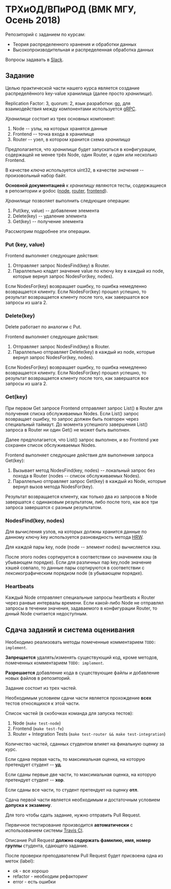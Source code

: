 # ТРХиОД/ВПиРОД (ВМК МГУ, Осень 2018)
Репозиторий с заданием по курсам:
* Теория распределенного хранения и обработки данных
* Высокопроизводительная и распределенная обработка данных

Вопросы задавать в [Slack](https://trhiod.slack.com/).

## Задание ##
Целью практической части нашего курса является создание распределённого key-value хранилища (далее просто *хранилище*).

Replication Factor: 3, quorum: 2, язык разработки: [go](https://golang.org), для взаимодействия между компонентами используется [gRPC](https://grpc.io/).

*Хранилище* состоит из трех основных компонент:
1. Node -- узлы, на которых хранятся данные
2. Frontend -- точка входа в хранилище
3. Router -- узел, в котором хранится схема *хранилища*

Предполагается, что *хранилище* будет запускаться в конфигурации,
содержащей не менее трёх Node, один Router, и один или несколько Frontend.

В качестве *ключа* используется uint32, в качестве *значения* -- произовольный набор байт.

**Основной документацией** к *хранилищу* являются тесты,
содержащиеся в репозитории и godoc ([node](https://godoc.org/github.com/n-canter/ddsp/src/node/node), [router](https://godoc.org/github.com/n-canter/ddsp/src/router/router), [frontend](https://godoc.org/github.com/n-canter/ddsp/src/frontend/frontend)).

*Хранилище* позволяет выполнить следующие операции:
1. Put(key, value) -- добавление элемента
2. Delete(key) -- удаление элемента
3. Get(key) -- получение элемента

Рассмотрим подробнее эти операции.
### Put (key, value) ###
Frontend выполняет следующие действия: 
1. Отправляет запрос NodesFind(key) в Router.
2. Параллельно кладет значение value по ключу key в каждый из node, которые вернул запрос NodesFor(key, nodes).

Если NodesFor(key) возвращает ошибку, то ошибка немедленно возвращается клиенту.
Если NodesFor(key) прошел успешно, то результат возвращается клиенту после того, как завершатся все запросы из шага 2.

### Delete(key) ###
Delete работает по аналогии с Put.

Frontend выполняет следующие действия: 
1. Отправляет запрос NodesFind(key) в Router.
2. Параллельно отправляет Delete(key) в каждый из node, которые вернул запрос NodesFor(key, nodes).

Если NodesFor(key) возвращает ошибку, то ошибка немедленно возвращается клиенту.
Если NodesFor(key) прошел успешно, то результат возвращается клиенту после того, как завершатся все запросы из шага 2.

### Get(key) ###
При первом Get запросе Frontend отправляет запрос List() в Router для получения списка обслуживаемых Nodes.
Если List() запрос возвращает ошибку, то запрос должен быть повторен через специальный таймаут.
До момента успешного завершения List() запроса в Router ни один Get() не может быть выполнен.

Далее предполагается, что List() запрос выполнен, и во Frontend уже сохранен список обслуживаемых Nodes.

Frontend выполняет следующие действия для выполнения запроса Get(key):
1. Вызывает метод NodesFind(key, nodes) -- локальный запрос без похода в Router (nodes -- список обслуживаемых Nodes).
2. Параллельно отправляет запрос Get(key) в каждый из Node, которые вернул вызов метода NodesFor(key).

Результат возвращается клиенту, как только два из запросов в Node завершатся с одинаковым результатом,
либо после того, как все три запроса завершатся с разным результатом.

### NodesFind(key, nodes) ###
Для вычисления узлов, на которых должны хранится данные по данному ключу key используется разновидность метода
[HRW](https://en.wikipedia.org/wiki/Rendezvous_hashing).

Для каждой пары key, node (node -- элемент nodes) вычисляется хэш.

После этого nodes сортируется в соответствии со значением хэш (в убывающем порядке).
Если для различных пар key,node значение хэшей совпало,
то данные пары сортируются в соответствии с лексикографическим порядком node (в убывающем порядке).

### Heartbeats ###
Каждый Node отправляет специальные запросы heartbeats к Router через ранвые интервалы времени.
Если какой-либо Node не отправлял запросы в течении значения, задаваемого в конфигурации Router,
то днный Node считается недоступным.


## Сдача заданий и система оценивания ##
Необходимо реализовать методы помеченные комментарием `TODO: implement`.

**Запрещается** удалять/изменять существующий код, кроме методов, помеченных комментарием `TODO: implement`.

**Разрешается** добавление кода в существующие файлы и добавление новых файлов в репозиторий.

Задание состоит из трех частей.

Необходимым условием сдачи части является прохождение **всех** тестов относящихся к этой части.

Список частей (в скобочках команда для запуска тестов):
1. Node (`make test-node`)
2. Frontend (`make test-fe`)
3. Router + Integration Tests (`make test-router && make test-integration`)

Количество частей, сданных студентом влияет на финальную оценку за курс.

Если сдана первая часть, то максимальная оценка, на которую претендует студент -- **уд**.

Если сданы первые две части, то максимальная оценка, на которую претендует студент -- **хор**.

Если сданы все части, то студент претендует на оценку **отл**.

Сдача первой части является необходимым и достаточным условием **допуска к экзамену**.

Для того чтобы сдать задание, нужно отправить Pull Request.

Первичное тестирование производится **автоматически** с использованием системы [Travis CI](https://travis-ci.org/).

Описание Pull Request **должно содержать фамилию, имя, номер группы** студента, сдающего задание.

После проверки преподавателем Pull Request будет присвоена одна из меток (label):
* ok - все хорошо
* refactor - необходим рефакторинг
* error - есть ошибки
